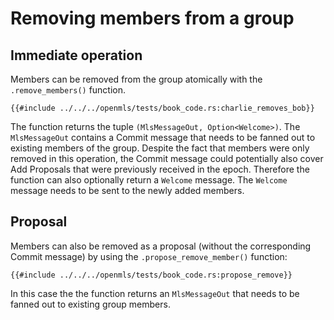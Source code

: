 # Removing members from a group

## Immediate operation

Members can be removed from the group atomically with the `.remove_members()` function.

```rust,no_run,noplayground
{{#include ../../../openmls/tests/book_code.rs:charlie_removes_bob}}
```

The function returns the tuple `(MlsMessageOut, Option<Welcome>)`. The `MlsMessageOut` contains a Commit message that needs to be fanned out to existing members of the group.
Despite the fact that members were only removed in this operation, the Commit message could potentially also cover Add Proposals that were previously received in the epoch. Therefore the function can also optionally return a `Welcome` message. The `Welcome` message needs to be sent to the newly added members.

## Proposal

Members can also be removed as a proposal (without the corresponding Commit message) by using the `.propose_remove_member()` function:

```rust,no_run,noplayground
{{#include ../../../openmls/tests/book_code.rs:propose_remove}}
```

In this case the the function returns an `MlsMessageOut` that needs to be fanned out to existing group members.
